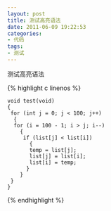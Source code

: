 ```yaml
---
layout: post
title: 测试高亮语法
date: 2011-06-09 19:22:53
categories:
- 代码
tags:
- 测试
---
```


测试高亮语法

{% highlight c linenos %}
 
    void test(void)
    {
	 for (int j = 0; j < 100; j++) 
      { 
      for (i = 100 - 1; i > j; i--) 
        { 
         if (list[j] < list[i]) 
           { 
           temp = list[j]; 
           list[j] = list[i]; 
           list[i] = temp; 
          } 
        }
     }
    }

{% endhighlight %}

